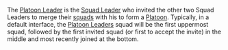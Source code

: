 The [Platoon Leader](Platoon_Leader.md) is the [Squad
Leader](Squad_Leader.md) who invited the other two Squad Leaders
to merge their [squads](Squad.md) with his to form a
[Platoon](Platoon.md). Typically, in a default interface, the
[Platoon Leaders](Platoon_Leader.md) squad will be the first
uppermost squad, followed by the first invited squad (or first to accept
the invite) in the middle and most recently joined at the bottom.

<!--[Category:Terminology](Category:Terminology.md)-->

